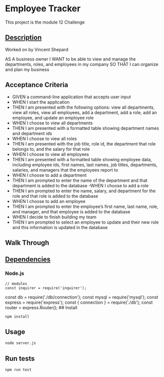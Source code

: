# Employee  Tracker

This project is the module 12 Challenge

## <u>Description</u>
Worked on by Vincent Shepard

AS A business owner
I WANT to be able to view and manage the departments, roles, and employees in my company
SO THAT I can organize and plan my business


## Acceptance Criteria
- GIVEN a command-line application that accepts user input
- WHEN I start the application
- THEN I am presented with the following options: view all departments, view all roles, view all employees, add a department, add a role, add an employee, and update an employee role
- WHEN I choose to view all departments
- THEN I am presented with a formatted table showing department names and department ids
- WHEN I choose to view all roles
- THEN I am presented with the job title, role id, the department that role belongs to, and the salary for that role
- WHEN I choose to view all employees
- THEN I am presented with a formatted table showing employee data, including employee ids, first names, last names, job titles, departments, salaries, and managers that the employees report to
- WHEN I choose to add a department
- THEN I am prompted to enter the name of the department and that department is added to the database
-WHEN I choose to add a role
- THEN I am prompted to enter the name, salary, and department for the role and that role is added to the database
- WHEN I choose to add an employee
- THEN I am prompted to enter the employee’s first name, last name, role, and manager, and that employee is added to the database
- WHEN I decide to finish building my team
- THEN I am prompted to select an employee to update and their new role and this information is updated in the database


## Walk Through



## <u>Dependencies</u>

### Node.js <br>

    // modules
    const inquirer = require('inquirer');
const db = require('./db/connection');
const mysql = require('mysql');
const express = require('express');
const { connection } = require('./db');
const router = express.Router();
    ## Install

```sh
npm install
```

## Usage

```sh
node server.js
```

## Run tests

```sh
npm run test